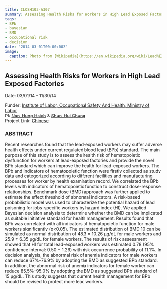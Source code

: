 ```yaml
---
title: ILOSH103-A307
summary: Assessing Health Risks for Workers in High Lead Exposed Factories
tags:
- BPb
- bayesian
- BMD
- occupational risk
- decision
date: "2014-03-01T00:00:00Z"
image:
  caption: Photo from [Wikipedia](https://en.wikipedia.org/wiki/Lead%E2%80%93acid_battery#/media/File:Recycling_lead_in_a_lead-acid_battery_recovery_facility.jpg)
---
```


## Assessing Health Risks for Workers in High Lead Exposed Factories  
Date: 03/01/14 - 11/30/14 

Funder: [Institute of Labor, Occupational Safety And Health, Ministry of Labor](https://www.ilosh.gov.tw/enhome)  
PI: [Nan-Hung Hsieh](https://nanhung.rbind.io/authors/admin/) & [Shun-Hui Chung](https://nanhung.rbind.io/authors/shun-hui-chung/)  
Project Link: [Chinese](https://laws.ilosh.gov.tw/ioshcustom/Web/YearlyReserachReports/Detail?id=2764)  

### ABSTRACT

Recent researches found that the lead-exposed workers may suffer adverse health effects under current regulated blood lead (BPb) standard. The main purpose of this study is to assess the health risk of hematopoietic dysfunction for workers at lead-exposed factories and provide the novel BPb standard which can improve the health for lead-exposed workers. The BPb and indicators of hematopoietic function were firstly collected as study data and categorized according to different facilities and manufacturing processes for worker by health examination record. We correlated the BPb levels with indicators of hematopoietic function to construct dose-response relationships. Benchmark dose (BMD) approach was further applied to estimate the effect threshold of abnormal indicators. A risk-based probabilistic model was used to characterize the potential hazard of lead poisoning for jobs-specific workers by hazard index (HI). We applied Bayesian decision analysis to determine whether the BMD can be implicated as suitable initiative standard for health management. Results found that BPb was correlated with all indicators of hematopoietic function for male workers significantly (p<0.05). The estimated distribution of BMD 10 can be simulated as normal distribution of 48.3 ± 10.26 μg/dL for male workers and 25.9 ± 6.35 μg/dL for female workers. The results of risk assessment showed that HI for total lead-exposed workers was estimated 0.78 (95% confidence interval: 0.50 − 1.26) with risk occurrence probability of 11.1%. In decision analysis, the abnormal risk of anemia indicators for male workers can reduce 67%–76.9% by adopting the BMD as suggested BPb standard. In addition, the abnormal risk of anemia indicators for female worker can reduce 85.5%–95.0% by adopting the BMD as suggested BPb standard of 15 μg/dL. This study suggests that current health management for BPb should be revised to protect more lead workers.
